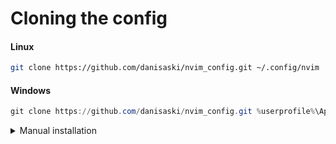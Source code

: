 # Cloning the config

#### Linux
```bash
git clone https://github.com/danisaski/nvim_config.git ~/.config/nvim
```

#### Windows
```powershell
git clone https://github.com/danisaski/nvim_config.git %userprofile%\AppData\Local\nvim
```

<details> <summary>Manual installation</summary>

# Manual installation

## Deleting local config 

#### Linux
```bash
rm -rf ~/.local/share/nvim
rm -rf ~/.config/nvim
```

#### Windows
```powershell
rd /s /q %userprofile%\AppData\Local\nvim
rd /s /q %userprofile%\AppData\Local\nvim-data
```

<details> <summary>Click to expand Python, Rust and OS Dependencies</summary>
  
## Installing lazy.nvim

#### Linux
```bash
git clone https://github.com/folke/lazy.nvim.git ~/.local/share/nvim/lazy/lazy.nvim
```

#### Windows
```powershell
git clone https://github.com/folke/lazy.nvim.git %userprofile%\AppData\Local\nvim\lazy\lazy.nvim
```

# Python Dependencies

### Install a Python language server, linter and formatter
```bash
pip install pyright ruff
```

# OS Dependencies

### Install ripgrep for telescope grep

#### Linux
```bash
sudo apt install ripgrep
```

#### Windows
```powershell
winget install BurntSushi.ripgrep.MSVC
```

# Other Dependencies

### Install Rust
#### Linux / WSL2
```bash
curl --proto '=https' --tlsv1.2 -sSf https://sh.rustup.rs | sh
```

### Install nodejs

```bash
sudo apt update
sudo apt install nodejs
```

```bash
git remote set-url origin git@github.com:danisaski/nvim_config
```

```bash
tar -xvzf nvim-linux64.tar.gz
```

```bash
sudo mv nvim-linux64 /usr/local/nvim
```

```bash
export PATH="/usr/local/nvim/bin:$PATH"
```

**TODO:** Debugger interface and config for RUST
ensure installed equivalent to debugpy. Reorder pluggins.lua. Autoinstall node, npm, etc.
